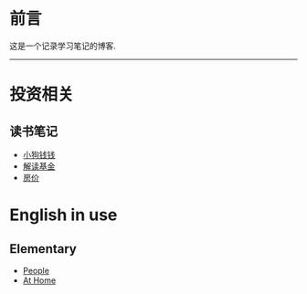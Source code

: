 # 前言
这是一个记录学习笔记的博客.

---

# 投资相关

## 读书笔记
* [小狗钱钱](./docs/Investment/DSBJ/小狗钱钱)
* [解读基金](./docs/Investment/DSBJ/解读基金)
* [房价](./docs/Investment/DSBJ/房价)

# English in use

## Elementary
* [People]()
* [At Home]()